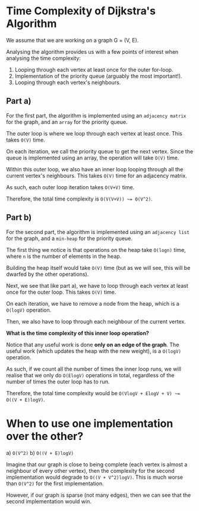 # Time Complexity of Dijkstra's Algorithm

We assume that we are working on a graph G = (V, E).

Analysing the algorithm provides us with a few points of interest when analysing the time complexity:

1. Looping through each vertex at least once for the outer for-loop.
2. Implementation of the priority queue (arguably the most important!).
3. Looping through each vertex's neighbours.

## Part a)

For the first part, the algorithm is implemented using an `adjacency matrix` for the graph, and an `array` for the
priority queue.

The outer loop is where we loop through each vertex at least once. This takes `O(V)` time.

On each iteration, we call the priority queue to get the next vertex. Since the queue is implemented using an array, the
operation will take `O(V)` time.

Within this outer loop, we also have an inner loop looping through all the current vertex's neighbours. This
takes `O(V)` time for an adjacency matrix.

As such, each outer loop iteration takes `O(V+V)` time.

Therefore, the total time complexity is `O(V(V+V)) ~= O(V^2)`.

## Part b)

For the second part, the algorithm is implemented using an `adjacency list` for the graph, and a `min-heap` for the
priority queue.

The first thing we notice is that operations on the heap take `O(logn)` time, where `n` is the number of elements in the
heap.

Building the heap itself would take `O(V)` time (but as we will see, this will be dwarfed by the other operations).

Next, we see that like part a), we have to loop through each vertex at least once for the outer loop. This takes `O(V)`
time.

On each iteration, we have to remove a node from the heap, which is a `O(logV)` operation.

Then, we also have to loop through each neighbour of the current vertex.

**What is the time complexity of this inner loop operation?**

Notice that any useful work is done **only on an edge of the graph**. The useful work (which updates the heap with the
new weight), is a `O(logV)` operation.

As such, if we count all the number of times the inner loop runs, we will realise that we only do `O(ElogV)` operations
in total, regardless of the number of times the outer loop has to run.

Therefore, the total time complexity would be `O(VlogV + ElogV + V) ~= O((V + E)logV)`.

# When to use one implementation over the other?

a) `O(V^2)`
b) `O((V + E)logV)`

Imagine that our graph is close to being complete (each vertex is almost a neighbour of every other vertex), then the
complexity for the second implementation would degrade to
`O((V + V^2)logV)`. This is much worse than `O(V^2)` for the first implementation.

However, if our graph is sparse (not many edges), then we can see that the second implementation would win.